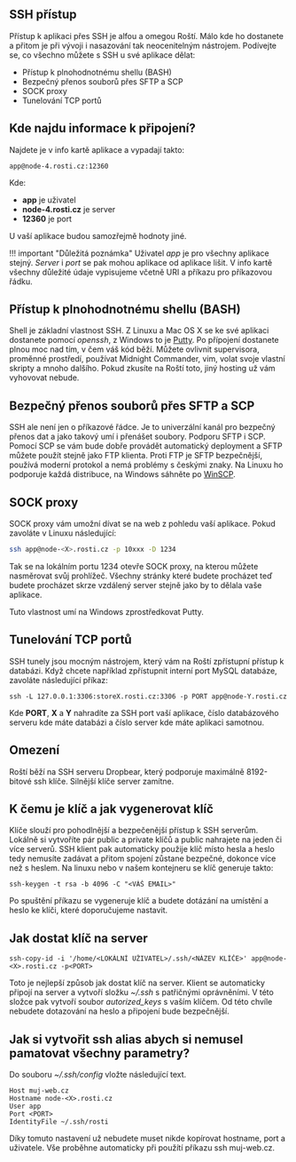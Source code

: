 ## SSH přístup

Přístup k aplikaci přes SSH je alfou a omegou Roští. Málo kde ho dostanete a přitom je při vývoji i nasazování tak neocenitelným nástrojem. Podívejte se, co všechno můžete s SSH u své aplikace dělat:

- Přístup k plnohodnotnému shellu (BASH)
- Bezpečný přenos souborů přes SFTP a SCP
- SOCK proxy
- Tunelování TCP portů

## Kde najdu informace k připojení?

Najdete je v info kartě aplikace a vypadají takto:

    app@node-4.rosti.cz:12360

Kde:

* **app** je uživatel
* **node-4.rosti.cz** je server
* **12360** je port

U vaší aplikace budou samozřejmě hodnoty jiné.

!!! important "Důležitá poznámka"
    Uživatel *app* je pro všechny aplikace stejný. *Server* i *port* se pak mohou aplikace od aplikace lišit. V info kartě všechny důležité údaje vypisujeme včetně URI a příkazu pro příkazovou řádku.

## Přístup k plnohodnotnému shellu (BASH)

Shell je základní vlastnost SSH. Z Linuxu a Mac OS X se ke své aplikaci dostanete pomocí *openssh*, z Windows to je [Putty](http://www.putty.org/). Po přípojení dostanete plnou moc nad tím, v čem váš kód běží. Můžete ovlivnit supervisora, proměnné prostředí, používat Midnight Commander, vim, volat svoje vlastní skripty a mnoho dalšího. Pokud zkusíte na Roští toto, jiný hosting už vám vyhovovat nebude.

## Bezpečný přenos souborů přes SFTP a SCP

SSH ale není jen o příkazové řádce. Je to univerzální kanál pro bezpečný přenos dat a jako takový umí i přenášet soubory. Podporu SFTP i SCP. Pomocí SCP se vám bude dobře provádět automatický deployment a SFTP můžete použít stejně jako FTP klienta. Proti FTP je SFTP bezpečnější, používá moderní protokol a nemá problémy s českými znaky. Na Linuxu ho podporuje každá distribuce, na Windows sáhněte po [WinSCP](https://winscp.net/eng/download.php).

## SOCK proxy

SOCK proxy vám umožní dívat se na web z pohledu vaší aplikace. Pokud zavoláte v Linuxu následující:

```bash
ssh app@node-<X>.rosti.cz -p 10xxx -D 1234
```

Tak se na lokálním portu 1234 otevře SOCK proxy, na kterou můžete nasměrovat svůj prohlížeč. Všechny stránky které budete procházet teď budete procházet skrze vzdálený server stejně jako by to dělala vaše aplikace.

Tuto vlastnost umí na Windows zprostředkovat Putty.

## Tunelování TCP portů

SSH tunely jsou mocným nástrojem, který vám na Roští zpřístupní přístup k databázi. Když chcete například zpřístupnit interní port MySQL databáze, zavoláte následující příkaz:

    ssh -L 127.0.0.1:3306:storeX.rosti.cz:3306 -p PORT app@node-Y.rosti.cz

Kde **PORT**, **X** a **Y** nahradíte za SSH port vaší aplikace, číslo databázového serveru kde máte databázi a číslo server kde máte aplikaci samotnou. 


## Omezení

Roští běží na SSH serveru Dropbear, který podporuje maximálně 8192-bitové ssh klíče. Silnější klíče server zamítne.

## K čemu je klíč a jak vygenerovat klíč

Klíče slouží pro pohodlnější a bezpečenější přístup k SSH serverům. Lokálně si vytvoříte pár public a private klíčů a public nahrajete na jeden či více serverů. SSH klient pak automaticky použije klíč místo hesla a heslo tedy nemusíte zadávat a přitom spojení zůstane bezpečné, dokonce více než s heslem. Na linuxu nebo v našem kontejneru se klíč generuje takto:

    ssh-keygen -t rsa -b 4096 -C "<VÁŠ EMAIL>"

Po spuštění příkazu se vygeneruje klíč a budete dotázání na umístění a heslo ke klíči, které doporučujeme nastavit.

## Jak dostat klíč na server

    ssh-copy-id -i '/home/<LOKÁLNÍ UŽIVATEL>/.ssh/<NÁZEV KLÍČE>' app@node-<X>.rosti.cz -p<PORT>

Toto je nejlepší způsob jak dostat klíč na server. Klient se automaticky připojí na server a vytvoří složku *~/.ssh* s patřičnými oprávněními. V této složce pak vytvoří soubor *autorized_keys* s vaším klíčem. Od této chvíle nebudete dotazování na heslo a připojení bude bezpečnější.

## Jak si vytvořit ssh alias abych si nemusel pamatovat všechny parametry?

Do souboru *~/.ssh/config* vložte následující text.

    Host muj-web.cz
    Hostname node-<X>.rosti.cz
    User app
    Port <PORT>
    IdentityFile ~/.ssh/rosti

Díky tomuto nastavení už nebudete muset nikde kopírovat hostname, port a uživatele. Vše proběhne automaticky při použítí příkazu ssh muj-web.cz.
